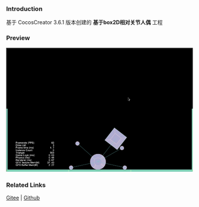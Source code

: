 ### Introduction

基于 CocosCreator 3.6.1 版本创建的 **基于box2D相对关节人偶** 工程

### Preview
![image](../../../gif/202211/2022110317.gif)

### Related Links
[Gitee](https://gitee.com/mirrors_cocos-creator/cocos-example-physics/tree/v3.x/2d/box2d/assets/cases/example/joints) | [Github](https://github.com/cocos/cocos-example-physics/tree/v3.x/2d/box2d/assets/cases/example/joints)
